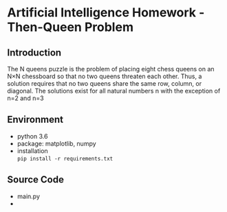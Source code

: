 # Artificial Intelligence Homework - Then-Queen Problem
## Introduction
The N queens puzzle is the problem of placing eight chess queens on an N×N chessboard so that no two queens threaten each other. Thus, a solution requires that no two queens share the same row, column, or diagonal. The solutions exist for all natural numbers n with the exception of n=2 and n=3

## Environment  
* python 3.6
* package: matplotlib, numpy
* installation  
`pip install -r requirements.txt`

## Source Code
* main.py
* 